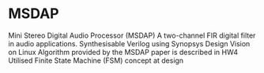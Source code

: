 # MSDAP
Mini Stereo Digital Audio Processor (MSDAP)
A two-channel FIR digital filter in audio applications. 
Synthesisable Verilog using Synopsys Design Vision on Linux
Algorithm provided by the MSDAP paper is described in HW4
Utilised Finite State Machine (FSM) concept at design
